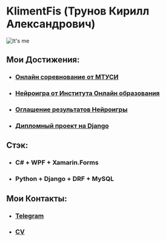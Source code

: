 # KlimentFis (Трунов Кирилл Александрович)

![It's me](https://i.pinimg.com/originals/68/6e/46/686e46b6844be0b1ee41d2f493a3f328.jpg)

## Мои Достижения:
- ### [Онлайн соревнование от МТУСИ](https://github.com/KlimentFis/KIP)
- ### [Нейроигра от Института Онлайн образования](https://drive.google.com/file/d/14cXQKAdb4eimwt6hJ8Uy4aF8Myw8-6df/view?usp=sharing)
- ### [Оглашение результатов Нейроигры](https://vk.cc/cdT13r)
- ### [Дипломный проект на Django](https://github.com/KlimentFis/Our_Diploma)


## Стэк:
- ### C# + WPF + Xamarin.Forms
- ### Python + Django + DRF + MySQL

## Мои Контакты:
- ### [Telegram](http://t.me/KlimentFis)
- ### [CV](https://hh.ru/resume/aed9097bff088a6ee40039ed1f3871554d344e)
